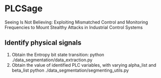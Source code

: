# PLCSage
Seeing Is Not Believing: Exploiting Mismatched Control and Monitoring Frequencies to Mount Stealthy Attacks in Industrial Control Systems


## Identify physical signals
1. Obtain the Entropy bit state transition: 
python ./data_segmentation/data_extraction.py
2. Obtain the value of identified PLC variables, with varying alpha_list and beta_list
python ./data_segmentation/segmenting_utils.py

##